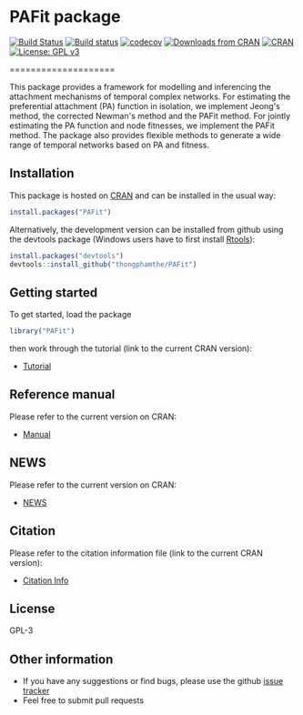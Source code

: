 # PAFit package
[![Build Status](https://travis-ci.org/thongphamthe/PAFit.svg?branch=master)](https://travis-ci.org/thongphamthe/PAFit)
[![Build status](https://ci.appveyor.com/api/projects/status/ufje8pyddp42tbfu/branch/master?svg=true)](https://ci.appveyor.com/project/thongphamthe/pafit/branch/master)
[![codecov](https://codecov.io/gh/thongphamthe/PAFit/branch/master/graph/badge.svg)](https://codecov.io/gh/thongphamthe/PAFit)
[![Downloads from CRAN](https://cranlogs.r-pkg.org/badges/PAFit?color=brightgreen)](https://CRAN.R-project.org/package=PAFit)
[![CRAN](https://www.r-pkg.org/badges/version/PAFit)](https://cran.rstudio.com/package=PAFit)
[![License: GPL v3](https://img.shields.io/badge/License-GPL%20v3-brightgreen.svg)](https://www.gnu.org/licenses/gpl-3.0)

====================

This package provides a framework for modelling and inferencing the attachment mechanisms of temporal complex networks. For estimating the preferential attachment (PA) function in isolation, we implement Jeong's method, the corrected Newman's method and the PAFit method. For jointly estimating the PA function and node fitnesses, we implement the PAFit method. The package also provides flexible methods to generate a wide range of temporal networks based on PA and fitness.   

Installation
------------

This package is hosted on [CRAN](https://CRAN.R-project.org/package=PAFit) and can be installed in the usual way:
```r
install.packages("PAFit")
```
Alternatively, the development version can be installed from github using the devtools package (Windows users have to first install [Rtools](https://cran.rstudio.com/bin/windows/Rtools/)):
```r
install.packages("devtools")
devtools::install_github("thongphamthe/PAFit")
```

Getting started
---------------

To get started, load the package
```r
library("PAFit")
```
then work through the tutorial (link to the current CRAN version):

 * [Tutorial](https://CRAN.R-project.org/package=PAFit/vignettes/Tutorial.pdf)
 
Reference manual
---------------

Please refer to the current version on CRAN:

 * [Manual](https://CRAN.R-project.org/package=PAFit/PAFit.pdf) 

NEWS
---------------

Please refer to the current version on CRAN:

 * [NEWS](https://CRAN.R-project.org/package=PAFit/NEWS)

Citation
---------------

Please refer to the citation information file (link to the current CRAN version): 

 * [Citation Info](https://CRAN.R-project.org/package=PAFit/citation.html)
 
License
-----------------
GPL-3

Other information
-----------------

 * If you have any suggestions or find bugs, please use the github [issue tracker](https://github.com/thongphamthe/PAFit/issues)
 * Feel free to submit pull requests
